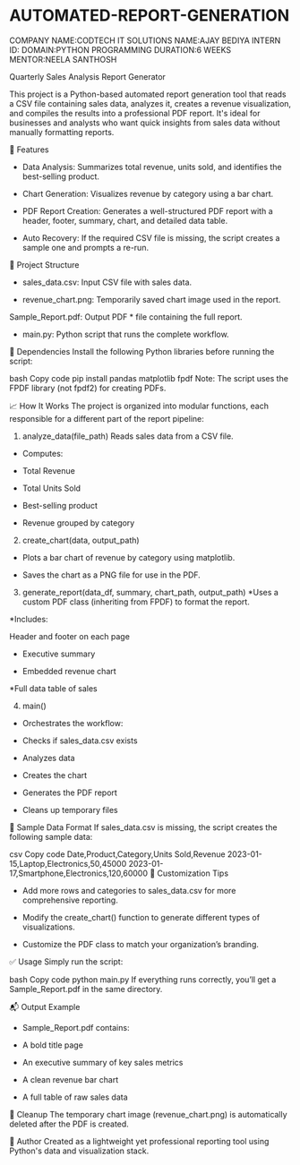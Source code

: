 # AUTOMATED-REPORT-GENERATION
COMPANY NAME:CODTECH IT SOLUTIONS
NAME:AJAY BEDIYA 
INTERN ID:
DOMAIN:PYTHON PROGRAMMING
DURATION:6 WEEKS
MENTOR:NEELA SANTHOSH

Quarterly Sales Analysis Report Generator

This project is a Python-based automated report generation tool that reads a CSV file containing sales data, analyzes it, creates a revenue visualization, and compiles the results into a professional PDF report. It's ideal for businesses and analysts who want quick insights from sales data without manually formatting reports.

🚀 Features
* Data Analysis: Summarizes total revenue, units sold, and identifies the best-selling product.

* Chart Generation: Visualizes revenue by category using a bar chart.

* PDF Report Creation: Generates a well-structured PDF report with a header, footer, summary, chart, and detailed data table.

* Auto Recovery: If the required CSV file is missing, the script creates a sample one and prompts a re-run.

📂 Project Structure
* sales_data.csv: Input CSV file with sales data.

* revenue_chart.png: Temporarily saved chart image used in the report.

Sample_Report.pdf: Output PDF * file containing the full report.

* main.py: Python script that runs the complete workflow.

🧰 Dependencies
Install the following Python libraries before running the script:

bash
Copy code
pip install pandas matplotlib fpdf
Note: The script uses the FPDF library (not fpdf2) for creating PDFs.

📈 How It Works
The project is organized into modular functions, each responsible for a different part of the report pipeline:

1. analyze_data(file_path)
Reads sales data from a CSV file.

* Computes:

* Total Revenue

* Total Units Sold

* Best-selling product

* Revenue grouped by category

2. create_chart(data, output_path)
* Plots a bar chart of revenue by category using matplotlib.

* Saves the chart as a PNG file for use in the PDF.

3. generate_report(data_df, summary, chart_path, output_path)
*Uses a custom PDF class (inheriting from FPDF) to format the report.

*Includes:

Header and footer on each page

* Executive summary

* Embedded revenue chart

*Full data table of sales

4. main()
* Orchestrates the workflow:

* Checks if sales_data.csv exists

* Analyzes data

* Creates the chart

* Generates the PDF report

* Cleans up temporary files

📌 Sample Data Format
If sales_data.csv is missing, the script creates the following sample data:

csv
Copy code
Date,Product,Category,Units Sold,Revenue
2023-01-15,Laptop,Electronics,50,45000
2023-01-17,Smartphone,Electronics,120,60000
📝 Customization Tips
* Add more rows and categories to sales_data.csv for more comprehensive reporting.

* Modify the create_chart() function to generate different types of visualizations.

* Customize the PDF class to match your organization’s branding.

✅ Usage
Simply run the script:

bash
Copy code
python main.py
If everything runs correctly, you’ll get a Sample_Report.pdf in the same directory.

📬 Output Example
* Sample_Report.pdf contains:

* A bold title page

* An executive summary of key sales metrics

* A clean revenue bar chart

* A full table of raw sales data

🧹 Cleanup
The temporary chart image (revenue_chart.png) is automatically deleted after the PDF is created.

📧 Author
Created as a lightweight yet professional reporting tool using Python's data and visualization stack.
